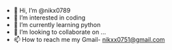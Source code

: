 - 👋 Hi, I’m @nikx0789
- 👀 I’m interested in coding 
- 🌱 I’m currently learning python
- 💞️ I’m looking to collaborate on ...
- 📫 How to reach me my Gmail- nikxx0751@gmail.com

<!---
nikx0789/nikx0789 is a ✨ special ✨ repository because its `README.md` (this file) appears on your GitHub profile.
You can click the Preview link to take a look at your changes.
--->
